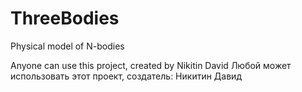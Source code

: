 # ThreeBodies
Physical model of N-bodies

Anyone can use this project, created by Nikitin David
Любой может использовать этот проект, создатель: Никитин Давид
